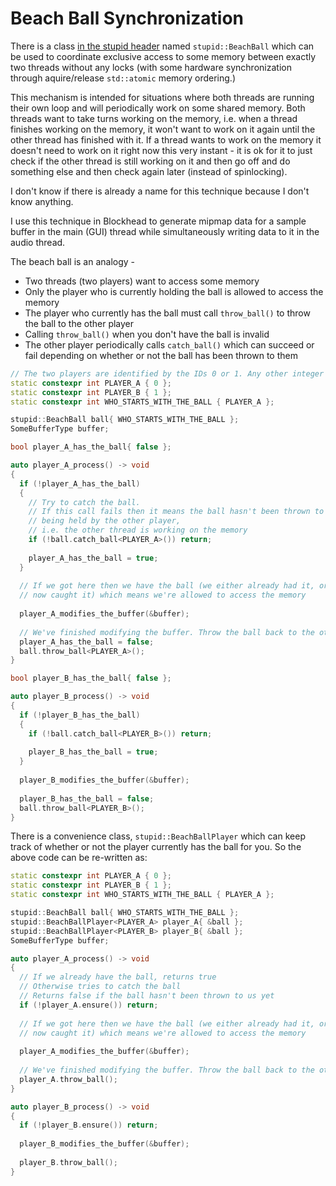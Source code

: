 # Beach Ball Synchronization
There is a class [in the stupid header](include/stupid/stupid.hpp) named `stupid::BeachBall` which can be used to coordinate exclusive access to some memory between exactly two threads without any locks (with some hardware synchronization through aquire/release `std::atomic` memory ordering.)

This mechanism is intended for situations where both threads are running their own loop and will periodically work on some shared memory. Both threads want to take turns working on the memory, i.e. when a thread finishes working on the memory, it won't want to work on it again until the other thread has finished with it. If a thread wants to work on the memory it doesn't need to work on it right now this very instant - it is ok for it to just check if the other thread is still working on it and then go off and do something else and then check again later (instead of spinlocking).

I don't know if there is already a name for this technique because I don't know anything.

I use this technique in Blockhead to generate mipmap data for a sample buffer in the main (GUI) thread while simultaneously writing data to it in the audio thread.

The beach ball is an analogy -
 - Two threads (two players) want to access some memory
 - Only the player who is currently holding the ball is allowed to access the memory
 - The player who currently has the ball must call `throw_ball()` to throw the ball to the other player
 - Calling `throw_ball()` when you don't have the ball is invalid
 - The other player periodically calls `catch_ball()` which can succeed or fail depending on whether or not the ball has been thrown to them

```c++
// The two players are identified by the IDs 0 or 1. Any other integer is invalid
static constexpr int PLAYER_A { 0 };
static constexpr int PLAYER_B { 1 };
static constexpr int WHO_STARTS_WITH_THE_BALL { PLAYER_A };

stupid::BeachBall ball{ WHO_STARTS_WITH_THE_BALL };
SomeBufferType buffer;
```
```c++
bool player_A_has_the_ball{ false };

auto player_A_process() -> void
{
  if (!player_A_has_the_ball)
  {
    // Try to catch the ball.
    // If this call fails then it means the ball hasn't been thrown to us and is
    // being held by the other player,
    // i.e. the other thread is working on the memory
    if (!ball.catch_ball<PLAYER_A>()) return;
    
    player_A_has_the_ball = true;
  }
  
  // If we got here then we have the ball (we either already had it, or we just
  // now caught it) which means we're allowed to access the memory
  
  player_A_modifies_the_buffer(&buffer);
  
  // We've finished modifying the buffer. Throw the ball back to the other player
  player_A_has_the_ball = false;
  ball.throw_ball<PLAYER_A>();
}
```
```c++
bool player_B_has_the_ball{ false };

auto player_B_process() -> void
{
  if (!player_B_has_the_ball)
  {
    if (!ball.catch_ball<PLAYER_B>()) return;
    
    player_B_has_the_ball = true;
  }
  
  player_B_modifies_the_buffer(&buffer);
  
  player_B_has_the_ball = false;
  ball.throw_ball<PLAYER_B>();
}
```
There is a convenience class, `stupid::BeachBallPlayer` which can keep track of whether or not the player currently has the ball for you. So the above code can be re-written as:
```c++
static constexpr int PLAYER_A { 0 };
static constexpr int PLAYER_B { 1 };
static constexpr int WHO_STARTS_WITH_THE_BALL { PLAYER_A };

stupid::BeachBall ball{ WHO_STARTS_WITH_THE_BALL };
stupid::BeachBallPlayer<PLAYER_A> player_A{ &ball };
stupid::BeachBallPlayer<PLAYER_B> player_B{ &ball };
SomeBufferType buffer;
```
```c++
auto player_A_process() -> void
{
  // If we already have the ball, returns true
  // Otherwise tries to catch the ball
  // Returns false if the ball hasn't been thrown to us yet
  if (!player_A.ensure()) return;
  
  // If we got here then we have the ball (we either already had it, or we just
  // now caught it) which means we're allowed to access the memory
  
  player_A_modifies_the_buffer(&buffer);
  
  // We've finished modifying the buffer. Throw the ball back to the other player
  player_A.throw_ball();
}
```
```c++
auto player_B_process() -> void
{
  if (!player_B.ensure()) return;
  
  player_B_modifies_the_buffer(&buffer);
  
  player_B.throw_ball();
}
```
